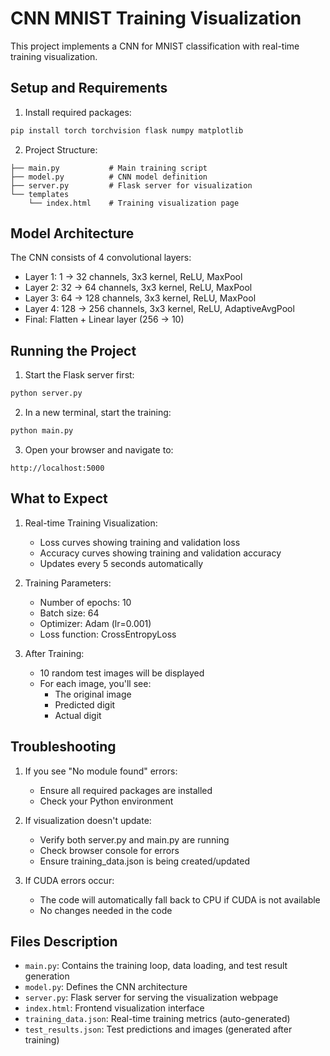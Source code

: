 # CNN MNIST Training Visualization

This project implements a CNN for MNIST classification with real-time training visualization.

## Setup and Requirements

1. Install required packages:
```bash
pip install torch torchvision flask numpy matplotlib
```

2. Project Structure:
```
├── main.py           # Main training script
├── model.py          # CNN model definition
├── server.py         # Flask server for visualization
└── templates
    └── index.html    # Training visualization page
```

## Model Architecture

The CNN consists of 4 convolutional layers:
- Layer 1: 1 → 32 channels, 3x3 kernel, ReLU, MaxPool
- Layer 2: 32 → 64 channels, 3x3 kernel, ReLU, MaxPool
- Layer 3: 64 → 128 channels, 3x3 kernel, ReLU, MaxPool
- Layer 4: 128 → 256 channels, 3x3 kernel, ReLU, AdaptiveAvgPool
- Final: Flatten + Linear layer (256 → 10)

## Running the Project

1. Start the Flask server first:
```bash
python server.py
```

2. In a new terminal, start the training:
```bash
python main.py
```

3. Open your browser and navigate to:
```
http://localhost:5000
```

## What to Expect

1. Real-time Training Visualization:
   - Loss curves showing training and validation loss
   - Accuracy curves showing training and validation accuracy
   - Updates every 5 seconds automatically

2. Training Parameters:
   - Number of epochs: 10
   - Batch size: 64
   - Optimizer: Adam (lr=0.001)
   - Loss function: CrossEntropyLoss

3. After Training:
   - 10 random test images will be displayed
   - For each image, you'll see:
     - The original image
     - Predicted digit
     - Actual digit

## Troubleshooting

1. If you see "No module found" errors:
   - Ensure all required packages are installed
   - Check your Python environment

2. If visualization doesn't update:
   - Verify both server.py and main.py are running
   - Check browser console for errors
   - Ensure training_data.json is being created/updated

3. If CUDA errors occur:
   - The code will automatically fall back to CPU if CUDA is not available
   - No changes needed in the code

## Files Description

- `main.py`: Contains the training loop, data loading, and test result generation
- `model.py`: Defines the CNN architecture
- `server.py`: Flask server for serving the visualization webpage
- `index.html`: Frontend visualization interface
- `training_data.json`: Real-time training metrics (auto-generated)
- `test_results.json`: Test predictions and images (generated after training)